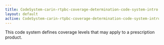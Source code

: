 ```yaml
---
title: CodeSystem-carin-rtpbc-coverage-determination-code-system-intro
layout: default
active: CodeSystem-carin-rtpbc-coverage-determination-code-system-intro
---
```


This code system defines coverage levels that may apply to a prescription product.